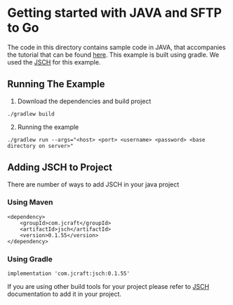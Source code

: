 Getting started with JAVA and SFTP to Go
======================================

The code in this directory contains sample code in JAVA, that accompanies the tutorial that can be found [here](__).
This example is built using gradle. We used the [JSCH](http://www.jcraft.com/jsch/) for this example.

## Running The Example

1. Download the dependencies and build project

```shell
./gradlew build
```

2. Running the example

```shell
./gradlew run --args="<host> <port> <username> <password> <base directory on server>"
```

## Adding JSCH to Project

There are number of ways to add JSCH in your java project

### Using Maven

```
<dependency>
    <groupId>com.jcraft</groupId>
    <artifactId>jsch</artifactId>
    <version>0.1.55</version>
</dependency>
```

### Using Gradle

```
implementation 'com.jcraft:jsch:0.1.55'
```

If you are using other build tools for your project please refer to [JSCH](http://www.jcraft.com/jsch/)
documentation to add it in your project.